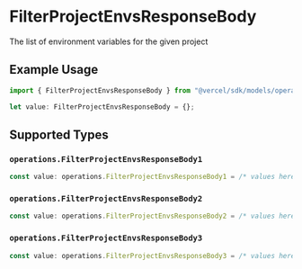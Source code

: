 # FilterProjectEnvsResponseBody

The list of environment variables for the given project

## Example Usage

```typescript
import { FilterProjectEnvsResponseBody } from "@vercel/sdk/models/operations/filterprojectenvs.js";

let value: FilterProjectEnvsResponseBody = {};
```

## Supported Types

### `operations.FilterProjectEnvsResponseBody1`

```typescript
const value: operations.FilterProjectEnvsResponseBody1 = /* values here */
```

### `operations.FilterProjectEnvsResponseBody2`

```typescript
const value: operations.FilterProjectEnvsResponseBody2 = /* values here */
```

### `operations.FilterProjectEnvsResponseBody3`

```typescript
const value: operations.FilterProjectEnvsResponseBody3 = /* values here */
```

